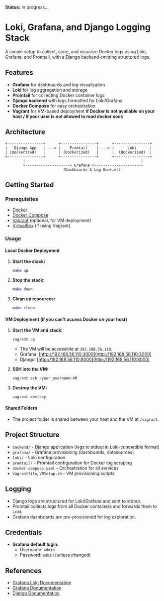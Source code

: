**Status:** In progress...

# Loki, Grafana, and Django Logging Stack

A simple setup to collect, store, and visualize Docker logs using Loki, Grafana, and Promtail, with a Django backend emitting structured logs.

## Features

- **Grafana** for dashboards and log visualization
- **Loki** for log aggregation and storage
- **Promtail** for collecting Docker container logs
- **Django backend** with logs formatted for Loki/Grafana
- **Docker Compose** for easy orchestration
- **Vagrant** for VM-based deployment **if Docker is not available on your host / if your user is not allowed to read docker.sock**

## Architecture

```
+----------------+      +----------------+      +----------------+
|   Django App   | ---> |    Promtail    | ---> |      Loki      |
| (Dockerized)   |      | (Dockerized)   |      |  (Dockerized)  |
+----------------+      +----------------+      +----------------+
        |                                                    |
        +--------------------> Grafana <---------------------+
                          (Dashboards & Log Queries)
```

## Getting Started

### Prerequisites

- [Docker](https://docs.docker.com/get-docker/)
- [Docker Compose](https://docs.docker.com/compose/)
- [Vagrant](https://www.vagrantup.com/) (optional, for VM deployment)
- [VirtualBox](https://www.virtualbox.org/) (if using Vagrant)

### Usage

#### Local Docker Deployment

1. **Start the stack:**
   ```sh
   make up
   ```
2. **Stop the stack:**
   ```sh
   make down
   ```
3. **Clean up resources:**
   ```sh
   make clean
   ```

#### VM Deployment (if you can't access Docker on your host)

1. **Start the VM and stack:**

   ```sh
   vagrant up
   ```

   - The VM will be accessible at `192.168.56.110`.
   - Grafana: [http://192.168.56.110:3000](http://192.168.56.110:3000)
   - Django: [http://192.168.56.110:8000](http://192.168.56.110:8000)
2. **SSH into the VM:**

   ```sh
   vagrant ssh <your_username>VM
   ```
3. **Destroy the VM:**

   ```sh
   vagrant destroy
   ```

#### Shared Folders

- The project folder is shared between your host and the VM at `/vagrant`.

## Project Structure

- `backend/` - Django application (logs to stdout in Loki-compatible format)
- `grafana/` - Grafana provisioning (dashboards, datasources)
- `loki/` - Loki configuration
- `promtail/` - Promtail configuration for Docker log scraping
- `docker-compose.yaml` - Orchestration for all services
- `Vagrantfile`, `VMSetup.sh` - VM provisioning scripts

## Logging

- Django logs are structured for Loki/Grafana and sent to stdout.
- Promtail collects logs from all Docker containers and forwards them to Loki.
- Grafana dashboards are pre-provisioned for log exploration.

## Credentials

- **Grafana default login:**
  - Username: `admin`
  - Password: `admin` (unless changed)

## References

- [Grafana Loki Documentation](https://grafana.com/docs/loki/latest/)
- [Grafana Documentation](https://grafana.com/docs/grafana/latest/)
- [Django Documentation](https://docs.djangoproject.com/)
